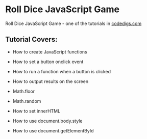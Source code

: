 # Roll Dice JavaScript Game
Roll Dice JavaScript Game - one of the tutorials in [codedigs.com](https://codedigs.com/)

## Tutorial Covers:

- How to create JavaScript functions

- How to set a button onclick event

- How to run a function when a button is clicked

- How to output results on the screen

- Math.floor

- Math.random

- How to set innerHTML

- How to use document.body.style

- How to use document.getElementById
